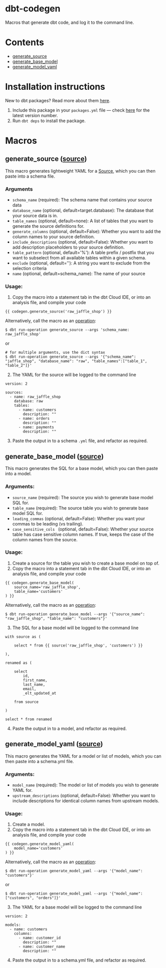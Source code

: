 # dbt-codegen

Macros that generate dbt code, and log it to the command line.

# Contents
* [generate_source](#generate_source-source)
* [generate_base_model](#generate_base_model-source)
* [generate_model_yaml](#generate_model_yaml-source)

# Installation instructions
New to dbt packages? Read more about them [here](https://docs.getdbt.com/docs/building-a-dbt-project/package-management/).
1. Include this package in your `packages.yml` file — check [here](https://hub.getdbt.com/dbt-labs/codegen/latest/) for the latest version number.
2. Run `dbt deps` to install the package.

# Macros
## generate_source ([source](macros/generate_source.sql))
This macro generates lightweight YAML for a [Source](https://docs.getdbt.com/docs/using-sources),
which you can then paste into a schema file.

### Arguments
* `schema_name` (required): The schema name that contains your source data
* `database_name` (optional, default=target.database): The database that your
source data is in.
* `table_names` (optional, default=none): A list of tables that you want to generate the source definitions for.
* `generate_columns` (optional, default=False): Whether you want to add the
column names to your source definition.
* `include_descriptions` (optional, default=False): Whether you want to add 
description placeholders to your source definition.
* `table_pattern` (optional, default='%'): A table prefix / postfix that you 
want to subselect from all available tables within a given schema.
* `exclude` (optional, default=''): A string you want to exclude from the selection criteria
* `name` (optional, default=schema_name): The name of your source

### Usage:
1. Copy the macro into a statement tab in the dbt Cloud IDE, or into an analysis file, and compile your code

```
{{ codegen.generate_source('raw_jaffle_shop') }}
```

Alternatively, call the macro as an [operation](https://docs.getdbt.com/docs/using-operations):

```
$ dbt run-operation generate_source --args 'schema_name: raw_jaffle_shop'
```

or

```
# for multiple arguments, use the dict syntax
$ dbt run-operation generate_source --args '{"schema_name": "jaffle_shop", "database_name": "raw", "table_names":["table_1", "table_2"]}'
```

2. The YAML for the source will be logged to the command line

```
version: 2

sources:
  - name: raw_jaffle_shop
    database: raw
    tables:
      - name: customers
        description: ""
      - name: orders
        description: ""
      - name: payments
        description: ""
```

3. Paste the output in to a schema `.yml` file, and refactor as required.

## generate_base_model ([source](macros/generate_base_model.sql))
This macro generates the SQL for a base model, which you can then paste into a
model.

### Arguments:
* `source_name` (required): The source you wish to generate base model SQL for.
* `table_name` (required): The source table you wish to generate base model SQL for.
* `leading_commas` (optional, default=False): Whether you want your commas to be leading (vs trailing).
* `case_sensitive_cols ` (optional, default=False): Whether your source table has case sensitive column names. If true, keeps the case of the column names from the source.


### Usage:
1. Create a source for the table you wish to create a base model on top of.
2. Copy the macro into a statement tab in the dbt Cloud IDE, or into an analysis file, and compile your code

```
{{ codegen.generate_base_model(
    source_name='raw_jaffle_shop',
    table_name='customers'
) }}
```

Alternatively, call the macro as an [operation](https://docs.getdbt.com/docs/using-operations):

```
$ dbt run-operation generate_base_model --args '{"source_name": "raw_jaffle_shop", "table_name": "customers"}'
```

3. The SQL for a base model will be logged to the command line

```
with source as (

    select * from {{ source('raw_jaffle_shop', 'customers') }}

),

renamed as (

    select
        id,
        first_name,
        last_name,
        email,
        _elt_updated_at

    from source

)

select * from renamed
```

4. Paste the output in to a model, and refactor as required.

## generate_model_yaml ([source](macros/generate_model_yaml.sql))
This macro generates the YAML for a model or list of models, which you can then paste into a
schema.yml file.

### Arguments:
* `model_name` (required): The model or list of models you wish to generate YAML for.
* `upstream_descriptions` (optional, default=False): Whether you want to include descriptions for identical column names from upstream models.

### Usage:
1. Create a model.
2. Copy the macro into a statement tab in the dbt Cloud IDE, or into an analysis file, and compile your code

```
{{ codegen.generate_model_yaml(
    model_name='customers'
) }}
```

Alternatively, call the macro as an [operation](https://docs.getdbt.com/docs/using-operations):

```
$ dbt run-operation generate_model_yaml --args '{"model_name": "customers"}'
```

or

```
$ dbt run-operation generate_model_yaml --args '{"model_name": ["customers", "orders"]}'
```

3. The YAML for a base model will be logged to the command line

```
version: 2

models:
  - name: customers
    columns:
      - name: customer_id
        description: ""
      - name: customer_name
        description: ""
```

4. Paste the output in to a schema.yml file, and refactor as required.
